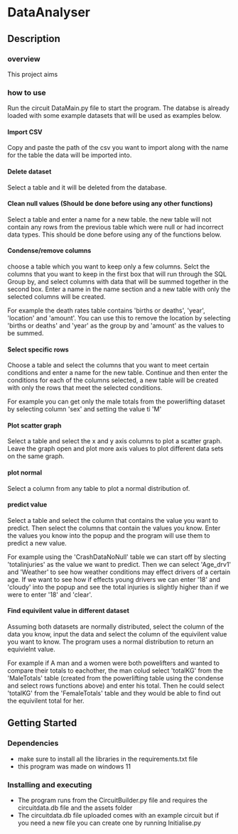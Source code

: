 # DataAnalyser


## Description

### overview

This project aims 


### how to use
Run the circuit DataMain.py file to start the program. The databse is already loaded with some example datasets that will be used as examples below.
#### Import CSV
Copy and paste the path of the csv you want to import along with the name for the table the data will be imported into.
#### Delete dataset
Select a table and it will be deleted from the database.
#### Clean null values (Should be done before using any other functions)
Select a table and enter a name for a new table. the new table will not contain any rows from the previous table which were null or had incorrect data types. This should be done before using any of the functions below.
#### Condense/remove columns
choose a table which you want to keep only a few columns. Selct the columns that you want to keep in the first box that will run through the SQL Group by, and select columns with data that will be summed together in the second box. Enter a name in the name section and a new table with only the selected columns will be created. 

For example the death rates table contains 'births or deaths', 'year', 'location' and 'amount'. You can use this to remove the location by selecting 'births or deaths' and 'year' as the group by and 'amount' as the values to be summed. 
#### Select specific rows
Choose a table and select the columns that you want to meet certain conditions and enter a name for the new table. Continue and then enter the conditions for each of the columns selected, a new table will be created with only the rows that meet the selected conditions.

For example you can get only the male totals from the powerlifting dataset by selecting column 'sex' and setting the value ti 'M'
#### Plot scatter graph
Select a table and select the x and y axis columns to plot a scatter graph. Leave the graph open and plot more axis values to plot different data sets on the same graph.
#### plot normal
Select a column from any table to plot a normal distribution of.
#### predict value
Select a table and select the column that contains the value you want to predict. Then select the columns that contain the values you know. Enter the values you know into the popup and the program will use them to predict a new value.

For example using the 'CrashDataNoNull' table we can start off by slecting 'totalinjuries' as the value we want to predict. Then we can select 'Age_drv1' and 'Weather' to see how weather conditions may effect drivers of a certain age. If we want to see how if effects young drivers we can enter '18' and 'cloudy' into the popup and see the total injuries is slightly higher than if we were to enter '18' and 'clear'.
#### Find equivilent value in different dataset
Assuming both datasets are normally distributed, select the column of the data you know, input the data and select the column of the equivilent value you want to know. The program uses a normal distribution to return an equivielnt value.

For example if A man and a women were both powelifters and wanted to compare their totals to eachother, the man colud select 'totalKG' from the 'MaleTotals' table (created from the powerlifting table using the condense and select rows functions above) and enter his total. Then he could select 'totalKG' from the 'FemaleTotals' table and they would be able to find out the equivilent total for her.



## Getting Started

### Dependencies

* make sure to install all the libraries in the requirements.txt file
* this program was made on windows 11

### Installing and executing

* The program runs from the CircuitBuilder.py file and requires the circuitdata.db file and the assets folder
* The circuitdata.db file uploaded comes with an example circuit but if you need a new file you can create one by running Initialise.py
